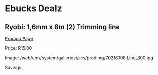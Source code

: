 
# Ebucks Dealz
## Ryobi: 1,6mm x 8m (2) Trimming line
[Product Page](https://www.ebucks.com/web/shop/productSelected.do?prodId=316340500&catId=370101825)

Price: R15.00

Image: /web/cms/system/galleries/pics/prodimg/70216008 Line_300.jpg

Savings: 


	